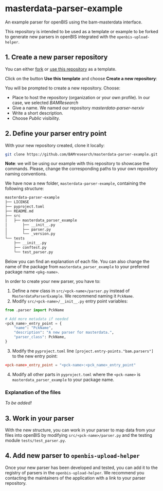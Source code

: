 # masterdata-parser-example

An example parser for openBIS using the bam-masterdata interface.

This repository is intended to be used as a template or example to be forked to generate new parsers in openBIS
integrated with the `openbis-upload-helper`.


## 1. Create a new parser repository

You can either [fork](https://docs.github.com/en/pull-requests/collaborating-with-pull-requests/working-with-forks/fork-a-repo) or [use this repository](https://docs.github.com/en/repositories/creating-and-managing-repositories/creating-a-repository-from-a-template) as a template.

Click on the button **Use this template** and choose **Create a new repository**:

<!--Image use this template-->

You will be prompted to create a new repository. Choose:
- Place to host the repository (organization or your own profile). In our case, we selected _BAMResearch_
- Give a name. We named our repository _masterdata-parser-nerxiv_
- Write a short description.
- Choose _Public_ visibility.

<!-- Image of create a new repository -->


## 2. Define your parser entry point

With your new repository created, clone it locally:
```bash
git clone https://github.com/BAMresearch/masterdata-parser-example.git
```

**Note**: we will be using our example with this repository to showcase the commands. Please, change the corresponding
paths to your own repository naming conventions.

We have now a new folder, `masterdata-parser-example`, containing the following structure:
```sh
masterdata-parser-example
├── LICENSE
├── pyproject.toml
├── README.md
├── src
│   ├── masterdata_parser_example
│       ├── __init__.py
│       ├── parser.py
│       └── _version.py
└── tests
    ├── __init__.py
    ├── conftest.py
    └── test_parser.py
```

Below you can find an explanation of each file. You can also change the name of the package from `masterdata_parser_example` to your preferred package name `<pkg-name>`.

In order to create your new parser, you have to:
1. Define a new class in `src/<pck-name>/parser.py` instead of `MasterdataParserExample`. We recommend naming it `PckName`.
2. Modify `src/<pck-name>/__init__.py` entry point variables:
```python
from .parser import PckName

# Add more metadata if needed
<pck_name>_entry_point = {
    "name": "PckName",
    "description": "A new parser for masterdata.",
    "parser_class": PckName,
}
```
3. Modify the `pyproject.toml` line `[project.entry-points."bam.parsers"]` to the new entry point:
```toml
<pck-name>_entry_point = "<pck-name>:<pck_name>_entry_point"
```
4. Modify all other parts in `pyproject.toml` where the `<pck-name>` is `masterdata_parser_example` to your package name.

### Explanation of the files

_To be added!_

## 3. Work in your parser

With the new structure, you can work in your parser to map data from your files into openBIS by modifying `src/<pck-name>/parser.py` and the testing
module `tests/test_parser.py`.

## 4. Add new parser to `openbis-upload-helper`

Once your new parser has been developed and tested, you can add it to the registry of parsers in the `openbis-upload-helper`. We recommend you contacting the maintainers of the application with a link to your parser repository.
